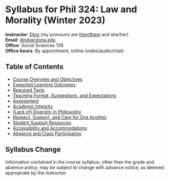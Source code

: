 # Syllabus for Phil 324: Law and Morality (Winter 2023)

**Instructor**: [Ding](https://www.dingherself.com) (my pronouns are [they/them](https://apastyle.apa.org/blog/singular-they) and she/her)\
**Email**: [din@arizona.edu](mailto:din@arizona.edu)\
**Office**: Social Sciences 138\
**Office hours**: By appointment, online (video/audio/chat)

## Table of Contents

- [Course Overview and Objectives](https://github.com/dingherself/phil-324/blob/main/course-policies/02-course-overview-and-objectives.md)
- [Expected Learning Outcomes](https://github.com/dingherself/phil-324/blob/main/course-policies/03-expected-learning-outcomes.md)
- [Required Texts](https://github.com/dingherself/phil-324/blob/main/course-policies/04-required-texts.md)
- [Teaching Format, Suggestions, and Expectations](https://github.com/dingherself/phil-324/blob/main/course-policies/05-teaching-format-suggestions-and-expectations.md)
- [Assessment](https://github.com/dingherself/phil-324/blob/main/course-policies/06-assessment.md)
- [Academic Integrity](https://github.com/dingherself/phil-324/blob/main/course-policies/07-academic-integrity.md)
- [(Lack of) Diversity in Philosophy](https://github.com/dingherself/phil-324/blob/main/course-policies/08-lack-of-diversity-in-philosophy.md)
- [Respect, Support, and Care for One Another](https://github.com/dingherself/phil-324/blob/main/course-policies/09-student-support-resources.md)
- [Student Support Resources](https://github.com/dingherself/phil-324/blob/main/course-policies/10-respect-support-and-care-for-one-another.md)
- [Accessibility and Accommodations](https://github.com/dingherself/phil-324/blob/main/course-policies/11-accessibility-and-accommodations.md)
- [Absence and Class Participation](https://github.com/dingherself/phil-324/blob/main/course-policies/12-absence-and-class-participation.md)

## Syllabus Change

Information contained in the course syllabus, other than the grade and absence policy, may be subject to change with advance notice, as deemed appropriate by the instructor.

## 

## 

